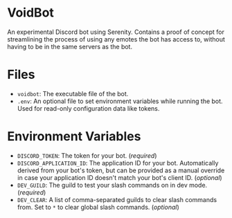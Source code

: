 # VoidBot

An experimental Discord bot using Serenity. Contains a proof of concept for streamlining the process of using any emotes the bot has access to, without having to be in the same servers as the bot.

# Files

- `voidbot`: The executable file of the bot.
- `.env`: An optional file to set environment variables while running the bot. Used for read-only configuration data like tokens.

# Environment Variables

- `DISCORD_TOKEN`: The token for your bot. (_required_)
- `DISCORD_APPLICATION_ID`: The application ID for your bot. Automatically derived from your bot's token, but can be provided as a manual override in case your application ID doesn't match your bot's client ID. (_optional_)
- `DEV_GUILD`: The guild to test your slash commands on in dev mode. (_required_)
- `DEV_CLEAR`: A list of comma-separated guilds to clear slash commands from. Set to `*` to clear global slash commands. (_optional_)
